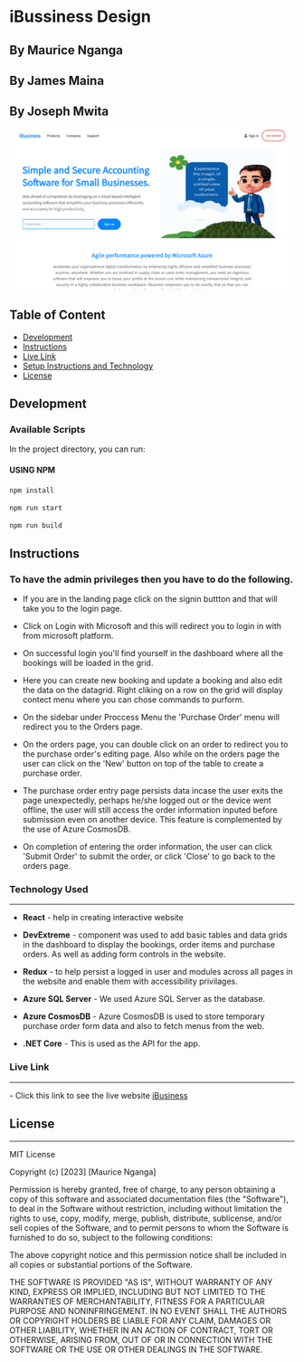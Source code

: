 # iBussiness Design

## By Maurice Nganga
## By James Maina
## By Joseph Mwita

![iBusiness](./src/assets/ibusiness.png)

## Table of Content


- [Development](#development)
- [Instructions](#instructions)
- [Live Link](#live-link)
- [Setup Instructions and Technology](#technology-used)
- [License](#license)

## Development


### Available Scripts

In the project directory, you can run:

#### USING NPM

`npm install`

`npm run start`

`npm run build`

## Instructions

### To have the admin privileges then you have to do the following.

- If you are in the landing page  click on the signin buttton and that will take you to the login page.

- Click on Login with Microsoft and this will redirect you to login in with from microsoft platform.

- On successful login you'll find yourself in the dashboard where all the bookings will be loaded in the grid.

- Here you can create new booking and update a booking and also edit the data on the datagrid. Right cliking on a row on the grid will display contect menu where you can chose commands to purform.

- On the sidebar under Proccess Menu the 'Purchase Order' menu will redirect you to the Orders page.

- On the orders page, you can double click on an order to redirect you to the purchase order's editing page. Also while on the orders page
the user can click on the 'New' button on top of the table to create a purchase order.

- The purchase order entry page persists data incase the user exits the page unexpectedly, perhaps he/she logged out or the device went offline, the user will still access the order information inputed before submission even on another device. This feature is complemented by the use of Azure CosmosDB.

- On completion of entering the order information, the user can click 'Submit Order' to submit the order, or click 'Close' to go back to the orders page.


### Technology Used

---

- **React** - help in creating interactive website

- **DevExtreme** - component was used to add basic tables and data grids in the dashboard to display the bookings, order items  and purchase orders. As well as adding form controls in the website.

- **Redux** - to help persist a logged in user and modules across all pages in the website and enable them with accessibility privilages.

- **Azure SQL Server** - We used Azure SQL Server as the database.

- **Azure CosmosDB** - Azure CosmosDB is used to store temporary purchase order form data and also to fetch menus from the web.

- **.NET Core** - This is used as the API for the app.




### Live Link

---

\- Click this link to see the live website [iBusiness](https://ibusiness-git-main-moryno.vercel.app/)

## License

---

MIT License

Copyright (c) [2023] [Maurice Nganga]

Permission is hereby granted, free of charge, to any person obtaining a copy
of this software and associated documentation files (the "Software"), to deal
in the Software without restriction, including without limitation the rights
to use, copy, modify, merge, publish, distribute, sublicense, and/or sell
copies of the Software, and to permit persons to whom the Software is
furnished to do so, subject to the following conditions:

The above copyright notice and this permission notice shall be included in all
copies or substantial portions of the Software.

THE SOFTWARE IS PROVIDED "AS IS", WITHOUT WARRANTY OF ANY KIND, EXPRESS OR
IMPLIED, INCLUDING BUT NOT LIMITED TO THE WARRANTIES OF MERCHANTABILITY,
FITNESS FOR A PARTICULAR PURPOSE AND NONINFRINGEMENT. IN NO EVENT SHALL THE
AUTHORS OR COPYRIGHT HOLDERS BE LIABLE FOR ANY CLAIM, DAMAGES OR OTHER
LIABILITY, WHETHER IN AN ACTION OF CONTRACT, TORT OR OTHERWISE, ARISING FROM,
OUT OF OR IN CONNECTION WITH THE SOFTWARE OR THE USE OR OTHER DEALINGS IN THE
SOFTWARE.
